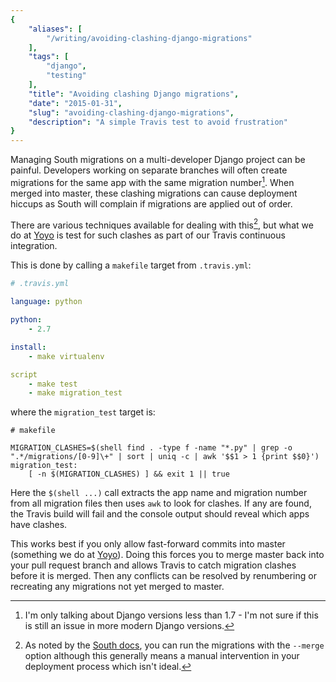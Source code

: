 ```yaml
---
{
    "aliases": [
        "/writing/avoiding-clashing-django-migrations"
    ],
    "tags": [
        "django",
        "testing"
    ],
    "title": "Avoiding clashing Django migrations",
    "date": "2015-01-31",
    "slug": "avoiding-clashing-django-migrations",
    "description": "A simple Travis test to avoid frustration"
}
---
```



Managing South migrations on a multi-developer Django project can be
painful. Developers working on separate branches will often create
migrations for the same app with the same migration number[^1]. When
merged into master, these clashing migrations can cause deployment
hiccups as South will complain if migrations are applied out of order.

There are various techniques available for dealing with this[^2], but
what we do at [Yoyo](http://justyoyo.com/) is test for such clashes as
part of our Travis continuous integration.

This is done by calling a `makefile` target from `.travis.yml`:

``` yaml
# .travis.yml

language: python

python:
    - 2.7

install:
    - make virtualenv

script
    - make test
    - make migration_test
```

where the `migration_test` target is:

``` make
# makefile

MIGRATION_CLASHES=$(shell find . -type f -name "*.py" | grep -o ".*/migrations/[0-9]\+" | sort | uniq -c | awk '$$1 > 1 {print $$0}')
migration_test:
    [ -n $(MIGRATION_CLASHES) ] && exit 1 || true
```

Here the `$(shell ...)` call extracts the app name and migration number
from all migration files then uses `awk` to look for clashes. If any are
found, the Travis build will fail and the console output should reveal
which apps have clashes.

This works best if you only allow fast-forward commits into master
(something we do at [Yoyo](http://justyoyo.com/)). Doing this forces you
to merge master back into your pull request branch and allows Travis to
catch migration clashes before it is merged. Then any conflicts can be
resolved by renumbering or recreating any migrations not yet merged to
master.

[^1]: I'm only talking about Django versions less than 1.7 - I'm not
    sure if this is still an issue in more modern Django versions.

[^2]: As noted by the [South
    docs](http://south.readthedocs.org/en/latest/tutorial/part5.html),
    you can run the migrations with the `--merge` option although this
    generally means a manual intervention in your deployment process
    which isn't ideal.
